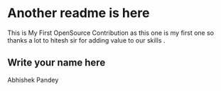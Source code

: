 # Another readme is here

This is My First OpenSource Contribution as this one is my first one so thanks a lot to hitesh sir for adding value to our skills .

## Write your name here
Abhishek Pandey 

